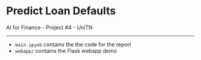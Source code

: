 # Predict Loan Defaults
AI for Finance - Project #4 - UniTN

<hr />

- `main.ipynb` contains the the code for the report
- `webapp/` contains the Flask webapp demo